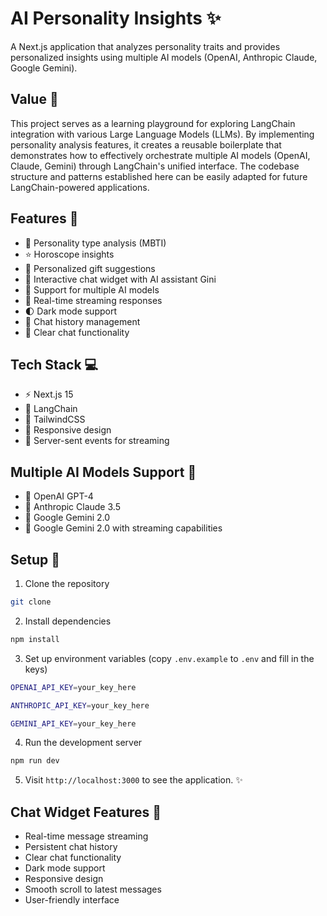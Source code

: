 # AI Personality Insights ✨

A Next.js application that analyzes personality traits and provides personalized insights using multiple AI models (OpenAI, Anthropic Claude, Google Gemini).

## Value 🌟

This project serves as a learning playground for exploring LangChain integration with various Large Language Models (LLMs). By implementing personality analysis features, it creates a reusable boilerplate that demonstrates how to effectively orchestrate multiple AI models (OpenAI, Claude, Gemini) through LangChain's unified interface. The codebase structure and patterns established here can be easily adapted for future LangChain-powered applications.

## Features 🎨

- 🧠 Personality type analysis (MBTI)
- ⭐ Horoscope insights
- 🎁 Personalized gift suggestions
- 🤖 Interactive chat widget with AI assistant Gini
- 🔄 Support for multiple AI models
- 💬 Real-time streaming responses
- 🌓 Dark mode support
- 🔄 Chat history management
- 🧹 Clear chat functionality

## Tech Stack 💻

- ⚡ Next.js 15
- 🔗 LangChain
- 🎨 TailwindCSS
- 📱 Responsive design
- 🔄 Server-sent events for streaming

## Multiple AI Models Support 🤖

- 🧠 OpenAI GPT-4
- 🔮 Anthropic Claude 3.5
- 🌟 Google Gemini 2.0
- 🌟 Google Gemini 2.0 with streaming capabilities

## Setup 🚀

1. Clone the repository

```bash
git clone
```

2. Install dependencies

```bash
npm install
```

3. Set up environment variables (copy `.env.example` to `.env` and fill in the keys)

```bash
OPENAI_API_KEY=your_key_here

ANTHROPIC_API_KEY=your_key_here

GEMINI_API_KEY=your_key_here
```

4. Run the development server

```bash
npm run dev
```

5. Visit `http://localhost:3000` to see the application. ✨

## Chat Widget Features 💭

- Real-time message streaming
- Persistent chat history
- Clear chat functionality
- Dark mode support
- Responsive design
- Smooth scroll to latest messages
- User-friendly interface
